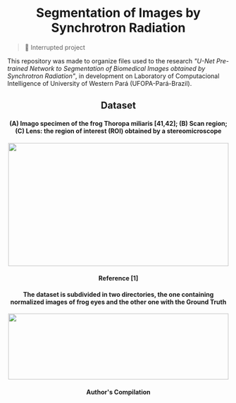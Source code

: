<h1 align="center">Segmentation of Images by Synchrotron Radiation</h1>

> 🛑 Interrupted project

This repository was made to organize files used to the research *"U-Net Pre-trained Network to Segmentation of Biomedical Images obtained by Synchrotron Radiation"*,
in development on Laboratory of Computacional Intelligence of University of Western Pará (UFOPA-Pará-Brazil).


<h2 align="center">Dataset</h2>

<h4 align="center">(A) Imago specimen of the frog Thoropa miliaris [41,42]; (B) Scan region; (C) Lens: the region of interest (ROI) obtained by a stereomicroscope</h4>

<p align="center">
  <img width="500" height="280" src="https://user-images.githubusercontent.com/59098432/204896893-6bfea095-bb08-4a04-a6c3-aa27b326d9fe.png">
</p>

<h4 align="center">Reference [1]</h4>

<h4 align="center">The dataset is subdivided in two directories, the one containing normalized images of frog eyes and the other one with the Ground Truth</h4>

<p align="center">
  <img width="500" height="150" src="https://user-images.githubusercontent.com/59098432/204899431-d74fcd48-5102-4543-a1f6-d873feb1be14.png">
</p>

<h4 align="center">Author's Compilation</h4>


